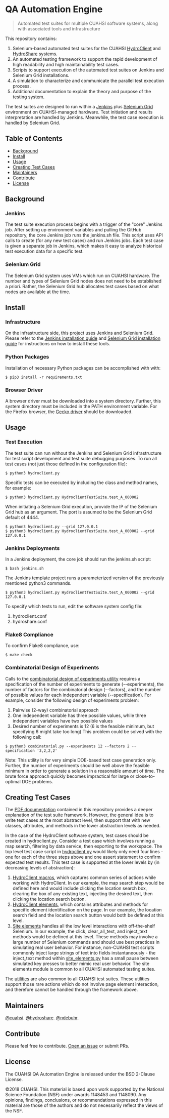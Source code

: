 # QA Automation Engine

> Automated test suites for multiple CUAHSI software systems, along with associated tools and infrastructure

This repository contains:

1. Selenium-based automated test suites for the CUAHSI [HydroClient](http://data.cuahsi.org) and [HydroShare](http://hydroshare.org) systems.
2. An automated testing framework to support the rapid development of high readability and high maintainability test cases.
3. Scripts to support execution of the automated test suites on Jenkins and Selenium Grid installations.
4. A simulation to characterize and communicate the parallel test execution process.
5. Additional documentation to explain the theory and purpose of the testing system.

The test suites are designed to run within a [Jenkins](https://jenkins.io/) plus [Selenium Grid](http://www.seleniumhq.org/) environment on CUAHSI-managed hardware.  Test initiation and results interpretation are handled by Jenkins.  Meanwhile, the test case execution is handled by Selenium Grid.  

## Table of Contents

- [Background](#background)
- [Install](#install)
- [Usage](#usage)
- [Creating Test Cases](#creating-test-cases)
- [Maintainers](#maintainers)
- [Contribute](#contribute)
- [License](#license)

## Background

### Jenkins
The test suite execution process begins with a trigger of the "core" Jenkins job.  After setting up environment variables and pulling the GitHub repository, the core Jenkins job runs the jenkins.sh file.  This script uses API calls to create (for any new test cases) and run Jenkins jobs.  Each test case is given a separate job in Jenkins, which makes it easy to analyze historical test execution data for a specific test.  

### Selenium Grid
The Selenium Grid system uses VMs which run on CUAHSI hardware.  The number and types of Selenium Grid nodes does not need to be established a priori.  Rather, the Selenium Grid hub allocates test cases based on what nodes are available at the time.

## Install

### Infrastructure
On the infrastructure side, this project uses Jenkins and Selenium Grid. Please refer to the [Jenkins installation guide](https://wiki.jenkins.io/display/JENKINS/Installing+Jenkins+on+Ubuntu) and [Selenium Grid installation guide](https://github.com/SeleniumHQ/selenium/wiki/Grid2) for instructions on how to install these tools.

### Python Packages
Installation of necessary Python packages can be accomplished with with:
```
$ pip3 install -r requirements.txt
```

### Browser Driver
A browser driver must be downloaded into a system directory.  Further, this system directory must be included in the PATH environment variable.  For the Firefox browser, the [Gecko driver](TODO) should be downloaded.


## Usage

### Test Execution
The test suite can run without the Jenkins and Selenium Grid infrastructure for test script development and test suite debugging purposes.  To run all test cases (not just those defined in the configuration file):
```
$ python3 hydroclient.py
```
Specific tests can be executed by including the class and method names, for example:
```
$ python3 hydroclient.py HydroclientTestSuite.test_A_000002
```
When initiating a Selenium Grid execution, provide the IP of the Selenium Grid hub as an argument.  The port is assumed to be the Selenium Grid default of 4444.
```
$ python3 hydroclient.py --grid 127.0.0.1
$ python3 hydroclient.py HydroclientTestSuite.test_A_000002 --grid 127.0.0.1
```

### Jenkins Deployments
In a Jenkins deployment, the core job should run the jenkins.sh script:
```
$ bash jenkins.sh
```
The Jenkins template project runs a parameterized version of the previously mentioned python3 commands.
```
$ python3 hydroclient.py HydroclientTestSuite.test_A_000002 --grid 127.0.0.1
```
To specify which tests to run, edit the software system config file:
1) hydroclient.conf
2) hydroshare.conf

### Flake8 Compliance
To confirm Flake8 compliance, use:
```
$ make check
```

### Combinatorial Design of Experiments
Calls to the [combinatorial design of experiments utility](doe/combinatorial-doe/combinatorial.py) requires a specification of the number of experiments to generate (--experiments), the number of factors for the combinatorial design (--factors), and the number of possible values for each independent variable (--specification).  For example, consider the following design of experiments problem:
1) Pairwise (2-way) combinatorial approach
2) One independent variable has three possible values, while three independent variables have two possible values
3) Desired number of experiments is 12 (6 is the feasible minimum, but specifying 6 might take too long)
This problem could be solved with the following call:
```
$ python3 combinatorial.py --experiments 12 --factors 2 --specification '3,2,2,2'
```
Note: This utility is for very simple DOE-based test case generation only.  Further, the number of experiments should be well above the feasible minimum in order to generate a solution in a reasonable amount of time.  The brute force approach quickly becomes impractical for large or close-to-optimal DOE problems.

## Creating Test Cases
The [PDF documentation](documentation/beta-release/CUAHSIAutomatedTestingEngineBeta.pdf) contained in this repository provides a deeper explanation of the test suite framework.  However, the general idea is to write test cases at the most abstract level, then support that with new classes, attributes, and methods in the lower abstraction levels as needed.

In the case of the HydroClient software system, test cases should be created in hydroclient.py.  Consider a test case which involves running a map search, filtering by data service, then exporting to the workspace.  The top level test case script in [hydroclient.py](hydroclient.py) would likely only need four lines - one for each of the three steps above and one assert statement to confirm expected test results.  This test case is supported at the lower levels by (in decreasing levels of abstraction):

1) [HydroClient macros](hc_macros.py), which captures common series of actions while working with HydroClient.  In our example, the map search step would be defined here and would include clicking the location search box, clearing the box of any existing text, injecting the desired text, then clicking the location search button.
2) [HydroClient elements](hc_elements.py), which contains attributes and methods for specific element identification on the page.  In our example, the location search field and the location search button would both be defined at this level.
3) [Site elements](site_elements.py) handles all the low level interactions with off-the-shelf Selenium.  In our example, the click, clear_all_text, and inject_text methods would be defined at this level.  These methods may involve a large number of Selenium commands and should use best practices in simulating real user behavior.  For instance, non-CUAHSI test scripts commonly inject large strings of text into fields instantaneously - the inject_text method within [site_elements.py](site_elements.py) has a small pause between simulated key presses to better mimic real user behavior.  The site elements module is common to all CUAHSI automated testing suites.

The [utilities](utils.py) are also common to all CUAHSI test suites.  These utilities support those rare actions which do not involve page element interaction, and therefore cannot be handled through the framework above.

## Maintainers

[@cuahsi](https://github.com/cuahsi).
[@hydroshare](https://github.com/hydroshare).
[@ndebuhr](https://github.com/ndebuhr).

## Contribute

Please feel free to contribute.  [Open an issue](https://github.com/ndebuhr/cuahsi-qa-automation-engine/issues/new) or submit PRs.

## License

The CUAHSI QA Automation Engine is released under the BSD 2-Clause License.

©2018 CUAHSI. This material is based upon work supported by the National Science Foundation (NSF) under awards 1148453 and 1148090. Any opinions, findings, conclusions, or recommendations expressed in this material are those of the authors and do not necessarily reflect the views of the NSF.
